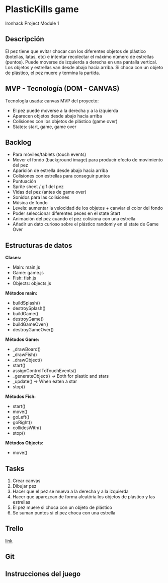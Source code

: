 # PlasticKills game
Ironhack Project Module 1

## Descripción
El pez tiene que evitar chocar con los diferentes objetos de plástico (botellas, latas, etc) e intentar recolectar el máximo número de estrellas (puntos).
Puede moverse de izquierda a derecha en una pantalla vertical. Los objetos y estrellas van desde abajo hacia arriba. Si choca con un objeto de plástico, el pez muere y termina la partida.

## MVP - Tecnología (DOM - CANVAS)
Tecnología usada: canvas
MVP del proyecto:
* El pez puede moverse a la derecha y a la izquierda
* Aparecen objetos desde abajo hacia arriba
* Colisiones con los objetos de plástico (game over)
* States: start, game, game over

## Backlog
* Para móviles/tablets (touch events)
* Mover el fondo (background image) para producir efecto de movimiento del pez
* Aparición de estrella desde abajo hacia arriba
* Colisiones con estrellas para conseguir puntos
* Puntuación
* Sprite sheet / gif del pez
* Vidas del pez (antes de game over)
* Sonidos para las colisiones
* Música de fondo
* Levels: aumentar la velocidad de los objetos + canviar el color del fondo
* Poder seleccionar diferentes peces en el state Start
* Animación del pez cuando el pez colisiona con una estrella
* Añadir un dato curioso sobre el plástico randomly en el state de Game Over

## Estructuras de datos
__Clases:__
* Main: main.js
* Game: game.js
* Fish: fish.js
* Objects: objects.js

__Métodos main:__
* buildSplash()
* destroySplash()
* buildGame()
* destroyGame()
* buildGameOver()
* destroyGameOver()

__Métodos Game:__
* _drawBoard()
* _drawFish()
* _drawObject()
* start()
* assignControlToTouchEvents()
* _generateObject() → Both for plastic and stars
* _update() → When eaten a star
* stop()

__Métodos Fish:__
* start()
* move()
* goLeft()
* goRight()
* collidesWith()
* stop()

__Métodos Objects:__
* move()

## Tasks
1) Crear canvas
2) Dibujar pez
3) Hacer que el pez se mueva a la derecha y a la izquierda
4) Hacer que aparezcan de forma aleatória los objetos de plástico y las estrellas
5) El pez muere si choca con un objeto de plástico
6) Se suman puntos si el pez choca con una estrella

## Trello
[link](https://trello.com/b/shcaDrEd/ironhack-project-my-game)

## Git

## Instrucciones del juego
